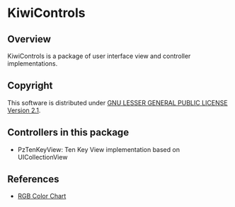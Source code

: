 KiwiControls
============

Overview
--------
KiwiControls is a package of user interface view and controller implementations.

Copyright
---------
This software is distributed under [GNU LESSER GENERAL PUBLIC LICENSE Version 2.1](https://www.gnu.org/licenses/lgpl-2.1-standalone.html).

Controllers in this package 
---------------------------
* PzTenKeyView: Ten Key View implementation based on UICollectionView

References
----------
* [RGB Color Chart](http://lowlife.jp/yasusii/static/color_chart.html)

